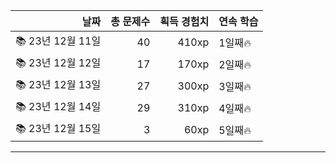 |날짜|총 문제수|획득 경험치|연속 학습|
|---:|---:|---:|---|
📚 23년 12월 11일|40|410xp|1일째🔥|
📚 23년 12월 12일|17|170xp|2일째🔥|
📚 23년 12월 13일|27|300xp|3일째🔥|
📚 23년 12월 14일|29|310xp|4일째🔥|
📚 23년 12월 15일|3|60xp|5일째🔥|

---
